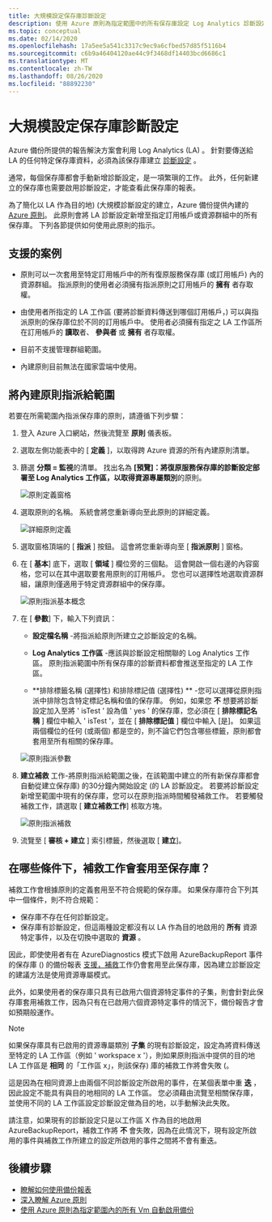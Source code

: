 ```yaml
---
title: 大規模設定保存庫診斷設定
description: 使用 Azure 原則為指定範圍中的所有保存庫設定 Log Analytics 診斷設定
ms.topic: conceptual
ms.date: 02/14/2020
ms.openlocfilehash: 17a5ee5a541c3317c9ec9a6cfbed57d85f5116b4
ms.sourcegitcommit: c6b9a46404120ae44c9f3468df14403bcd6686c1
ms.translationtype: MT
ms.contentlocale: zh-TW
ms.lasthandoff: 08/26/2020
ms.locfileid: "88892230"
---
```

# <a name="configure-vault-diagnostics-settings-at-scale"></a>大規模設定保存庫診斷設定

Azure 備份所提供的報告解決方案會利用 Log Analytics (LA) 。 針對要傳送給 LA 的任何特定保存庫資料，必須為該保存庫建立 [診斷設定](./backup-azure-diagnostic-events.md) 。

通常，每個保存庫都會手動新增診斷設定，是一項繁瑣的工作。 此外，任何新建立的保存庫也需要啟用診斷設定，才能查看此保存庫的報表。

為了簡化以 LA 作為目的地)  (大規模診斷設定的建立，Azure 備份提供內建的 [Azure 原則](../governance/policy/index.yml)。 此原則會將 LA 診斷設定新增至指定訂用帳戶或資源群組中的所有保存庫。 下列各節提供如何使用此原則的指示。

## <a name="supported-scenarios"></a>支援的案例

* 原則可以一次套用至特定訂用帳戶中的所有復原服務保存庫 (或訂用帳戶) 內的資源群組。 指派原則的使用者必須擁有指派原則之訂用帳戶的 **擁有** 者存取權。

* 由使用者所指定的 LA 工作區 (要將診斷資料傳送到哪個訂用帳戶，) 可以與指派原則的保存庫位於不同的訂用帳戶中。 使用者必須擁有指定之 LA 工作區所在訂用帳戶的 **讀取**者、 **參與者** 或 **擁有** 者存取權。

* 目前不支援管理群組範圍。

* 內建原則目前無法在國家雲端中使用。

## <a name="assigning-the-built-in-policy-to-a-scope"></a>將內建原則指派給範圍

若要在所需範圍內指派保存庫的原則，請遵循下列步驟：

1. 登入 Azure 入口網站，然後流覽至 **原則** 儀表板。
2. 選取左側功能表中的 [ **定義** ]，以取得跨 Azure 資源的所有內建原則清單。
3. 篩選 **分類 = 監視**的清單。 找出名為 **[預覽]：將復原服務保存庫的診斷設定部署至 Log Analytics 工作區，以取得資源專屬類別**的原則。

    ![原則定義窗格](./media/backup-azure-policy-configure-diagnostics/policy-definition-blade.png)

4. 選取原則的名稱。 系統會將您重新導向至此原則的詳細定義。

    ![詳細原則定義](./media/backup-azure-policy-configure-diagnostics/detailed-policy-definition.png)

5. 選取窗格頂端的 [ **指派** ] 按鈕。 這會將您重新導向至 [ **指派原則** ] 窗格。

6. 在 [ **基本**] 底下，選取 [ **領域** ] 欄位旁的三個點。 這會開啟一個右邊的內容窗格，您可以在其中選取要套用原則的訂用帳戶。 您也可以選擇性地選取資源群組，讓原則僅適用于特定資源群組中的保存庫。

    ![原則指派基本概念](./media/backup-azure-policy-configure-diagnostics/policy-assignment-basics.png)

7. 在 [ **參數**] 下，輸入下列資訊：

    * **設定檔名稱** -將指派給原則所建立之診斷設定的名稱。
    * **Log Analytics 工作區** -應該與診斷設定相關聯的 Log Analytics 工作區。 原則指派範圍中所有保存庫的診斷資料都會推送至指定的 LA 工作區。

    * **排除標籤名稱 (選擇性) 和排除標記值 (選擇性) ** -您可以選擇從原則指派中排除包含特定標記名稱和值的保存庫。 例如，如果您 **不** 想要將診斷設定加入至將 ' isTest ' 設為值 ' yes ' 的保存庫，您必須在 [ **排除標記名稱** ] 欄位中輸入 ' isTest '，並在 [ **排除標記值** ] 欄位中輸入 [是]。 如果這兩個欄位的任何 (或兩個) 都是空的，則不論它們包含哪些標籤，原則都會套用至所有相關的保存庫。

    ![原則指派參數](./media/backup-azure-policy-configure-diagnostics/policy-assignment-parameters.png)

8. **建立補救** 工作-將原則指派給範圍之後，在該範圍中建立的所有新保存庫都會自動從建立保存庫) 的30分鐘內開始設定 (的 LA 診斷設定。 若要將診斷設定新增至範圍中現有的保存庫，您可以在原則指派時間觸發補救工作。 若要觸發補救工作，請選取 [ **建立補救工作**] 核取方塊。

    ![原則指派補救](./media/backup-azure-policy-configure-diagnostics/policy-assignment-remediation.png)

9. 流覽至 [ **審核 + 建立** ] 索引標籤，然後選取 [ **建立**]。

## <a name="under-what-conditions-will-the-remediation-task-apply-to-a-vault"></a>在哪些條件下，補救工作會套用至保存庫？

補救工作會根據原則的定義套用至不符合規範的保存庫。 如果保存庫符合下列其中一個條件，則不符合規範：

* 保存庫不存在任何診斷設定。
* 保存庫有診斷設定，但這兩種設定都沒有以 LA 作為目的地啟用的 **所有** 資源特定事件，以及在切換中選取的 **資源** 。

因此，即使使用者有在 AzureDiagnostics 模式下啟用 AzureBackupReport 事件的保存庫 () 的備份報表 [支援，補救](./backup-azure-diagnostic-events.md#legacy-event)工作仍會套用至此保存庫，因為建立診斷設定的建議方法是使用資源專屬模式。

此外，如果使用者的保存庫只具有已啟用六個資源特定事件的子集，則會針對此保存庫套用補救工作，因為只有在已啟用六個資源特定事件的情況下，備份報告才會如預期般運作。

> [!NOTE]
>
> 如果保存庫具有已啟用的資源專屬類別 **子集** 的現有診斷設定，設定為將資料傳送至特定的 LA 工作區（例如 ' workspace x '），則如果原則指派中提供的目的地 LA 工作區是 **相同** 的「工作區 x」，則該保存) 庫的補救工作將會失敗 (。
>
>這是因為在相同資源上由兩個不同診斷設定所啟用的事件，在某個表單中重 **迭** ，因此設定不能具有與目的地相同的 LA 工作區。 您必須藉由流覽至相關保存庫，並使用不同的 LA 工作區設定診斷設定做為目的地，以手動解決此失敗。
>
> 請注意，如果現有的診斷設定只是以工作區 X 作為目的地啟用 AzureBackupReport，補救工作將 **不** 會失敗，因為在此情況下，現有設定所啟用的事件與補救工作所建立的設定所啟用的事件之間將不會有重迭。

## <a name="next-steps"></a>後續步驟

* [瞭解如何使用備份報表](./configure-reports.md)
* [深入瞭解 Azure 原則](../governance/policy/index.yml)
* [使用 Azure 原則為指定範圍內的所有 Vm 自動啟用備份](./backup-azure-auto-enable-backup.md)
